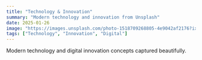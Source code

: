 ```yaml
---
title: "Technology & Innovation"
summary: "Modern technology and innovation from Unsplash"
date: 2025-01-26
image: "https://images.unsplash.com/photo-1518709268805-4e9042af2176?ixlib=rb-4.0.3&ixid=M3wxMjA3fDB8MHxwaG90by1wYWdlfHx8fGVufDB8fHx8fA%3D%3D&auto=format&fit=crop&w=1000&q=80"
tags: ["Technology", "Innovation", "Digital"]
---
```


Modern technology and digital innovation concepts captured beautifully.
